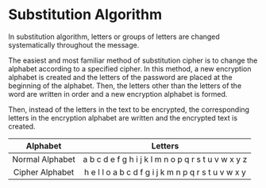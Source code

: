# Substitution Algorithm

In substitution algorithm, letters or groups of letters are changed systematically throughout the message.

The easiest and most familiar method of substitution cipher is to change the alphabet according to a specified cipher.
In this method, a new encryption alphabet is created and the letters of the password are placed at the beginning of the alphabet.
Then, the letters other than the letters of the word are written in order and a new encryption alphabet is formed.

Then, instead of the letters in the text to be encrypted, the corresponding letters in the encryption alphabet are written and the encrypted text is created.

| Alphabet | Letters |
|:---------------:|:---------------------------------------------------:|
| Normal Alphabet | a   b  c  d  e  f  g  h  i  j  k  l  m  n  o  p  q  r  s  t  u  v  w  x  y  z |
| Cipher Alphabet | h   e  l  l  o  a  b  c  d  f  g  i  j  k  m  n  p  q  r  s  t  u  v  w  x  y |
